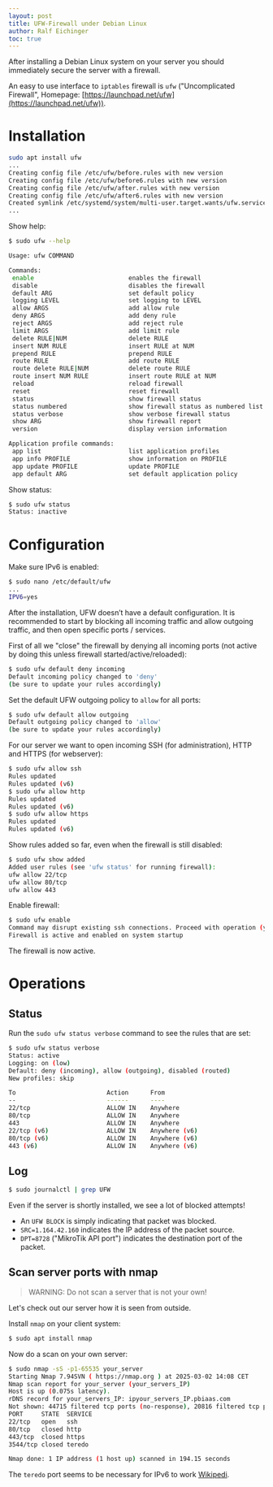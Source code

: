 ```yaml
---
layout: post
title: UFW-Firewall under Debian Linux
author: Ralf Eichinger
toc: true
---
```


After installing a Debian Linux system on your server you should immediately secure the server with a firewall.

An easy to use interface to `iptables` firewall is `ufw` ("Uncomplicated Firewall", Homepage: [https://launchpad.net/ufw](https://launchpad.net/ufw)).

# Installation

```sh
sudo apt install ufw
...
Creating config file /etc/ufw/before.rules with new version
Creating config file /etc/ufw/before6.rules with new version
Creating config file /etc/ufw/after.rules with new version
Creating config file /etc/ufw/after6.rules with new version
Created symlink /etc/systemd/system/multi-user.target.wants/ufw.service → /lib/systemd/system/ufw.service.
...
```

Show help:

```sh
$ sudo ufw --help

Usage: ufw COMMAND

Commands:
 enable                          enables the firewall
 disable                         disables the firewall
 default ARG                     set default policy
 logging LEVEL                   set logging to LEVEL
 allow ARGS                      add allow rule
 deny ARGS                       add deny rule
 reject ARGS                     add reject rule
 limit ARGS                      add limit rule
 delete RULE|NUM                 delete RULE
 insert NUM RULE                 insert RULE at NUM
 prepend RULE                    prepend RULE
 route RULE                      add route RULE
 route delete RULE|NUM           delete route RULE
 route insert NUM RULE           insert route RULE at NUM
 reload                          reload firewall
 reset                           reset firewall
 status                          show firewall status
 status numbered                 show firewall status as numbered list of RULES
 status verbose                  show verbose firewall status
 show ARG                        show firewall report
 version                         display version information

Application profile commands:
 app list                        list application profiles
 app info PROFILE                show information on PROFILE
 app update PROFILE              update PROFILE
 app default ARG                 set default application policy
```

Show status:

```sh
$ sudo ufw status
Status: inactive
```

# Configuration

Make sure IPv6 is enabled:

```sh
$ sudo nano /etc/default/ufw
...
IPV6=yes
```

After the installation, UFW doesn’t have a default configuration. It is recommended to start by blocking all incoming traffic and allow outgoing traffic, and then open specific ports / services.

First of all we "close" the firewall by denying all incoming ports (not active by doing this unless firewall started/active/reloaded):

```sh
$ sudo ufw default deny incoming
Default incoming policy changed to 'deny'
(be sure to update your rules accordingly)
```

Set the default UFW outgoing policy to `allow` for all ports:

```sh
$ sudo ufw default allow outgoing
Default outgoing policy changed to 'allow'
(be sure to update your rules accordingly)
```

For our server we want to open incoming SSH (for administration), HTTP and HTTPS (for webserver):

```sh
$ sudo ufw allow ssh
Rules updated
Rules updated (v6)
$ sudo ufw allow http
Rules updated
Rules updated (v6)
$ sudo ufw allow https
Rules updated
Rules updated (v6)
```

Show rules added so far, even when the firewall is still disabled:

```sh
$ sudo ufw show added
Added user rules (see 'ufw status' for running firewall):
ufw allow 22/tcp
ufw allow 80/tcp
ufw allow 443
```

Enable firewall:

```sh
$ sudo ufw enable
Command may disrupt existing ssh connections. Proceed with operation (y|n)? y
Firewall is active and enabled on system startup
```

The firewall is now active.

# Operations

## Status

Run the `sudo ufw status verbose` command to see the rules that are set:

```sh
$ sudo ufw status verbose
Status: active
Logging: on (low)
Default: deny (incoming), allow (outgoing), disabled (routed)
New profiles: skip

To                         Action      From
--                         ------      ----
22/tcp                     ALLOW IN    Anywhere                  
80/tcp                     ALLOW IN    Anywhere                  
443                        ALLOW IN    Anywhere                  
22/tcp (v6)                ALLOW IN    Anywhere (v6)             
80/tcp (v6)                ALLOW IN    Anywhere (v6)             
443 (v6)                   ALLOW IN    Anywhere (v6)
```

## Log

```sh
$ sudo journalctl | grep UFW
```

Even if the server is shortly installed, we see a lot of blocked attempts!

* An `UFW BLOCK` is simply indicating that packet was blocked.
* `SRC=1.164.42.160` indicates the IP address of the packet source.
* `DPT=8728` ("MikroTik API port") indicates the destination port of the packet.

## Scan server ports with nmap

> WARNING: Do not scan a server that is not your own!

Let's check out our server how it is seen from outside.

Install `nmap` on your client system:

```sh
$ sudo apt install nmap
```

Now do a scan on your own server:

```sh
$ sudo nmap -sS -p1-65535 your_server
Starting Nmap 7.94SVN ( https://nmap.org ) at 2025-03-02 14:08 CET
Nmap scan report for your_server (your_servers_IP)
Host is up (0.075s latency).
rDNS record for your_servers_IP: ipyour_servers_IP.pbiaas.com
Not shown: 44715 filtered tcp ports (no-response), 20816 filtered tcp ports (admin-prohibited)
PORT     STATE  SERVICE
22/tcp   open   ssh
80/tcp   closed http
443/tcp  closed https
3544/tcp closed teredo

Nmap done: 1 IP address (1 host up) scanned in 194.15 seconds

```

The `teredo` port seems to be necessary for IPv6 to work [Wikipedi](https://en.wikipedia.org/wiki/Teredo_tunneling).
